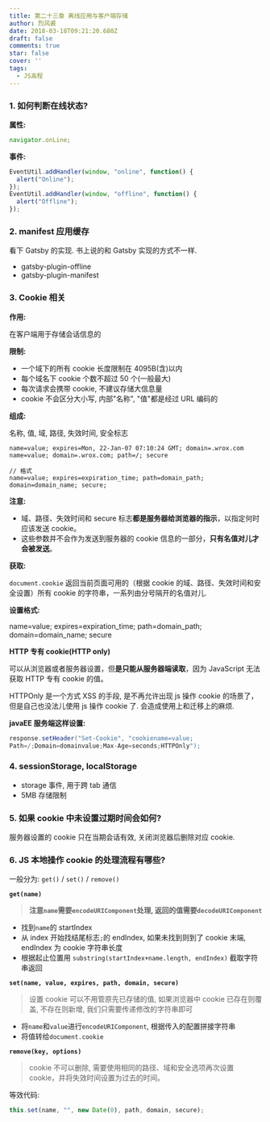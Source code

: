 ```yaml
---
title: 第二十三章 离线应用与客户端存储
author: 烈风裘
date: 2018-03-18T09:21:20.680Z
draft: false
comments: true
star: false
cover: ''
tags: 
  - JS高程
---
```


### 1. 如何判断在线状态?

**属性:**

```js
navigator.onLine;
```

**事件:**

```js
EventUtil.addHandler(window, "online", function() {
  alert("Online");
});
EventUtil.addHandler(window, "offline", function() {
  alert("Offline");
});
```

### 2. manifest 应用缓存

看下 Gatsby 的实现. 书上说的和 Gatsby 实现的方式不一样.

* gatsby-plugin-offline
* gatsby-plugin-manifest

### 3. Cookie 相关

**作用:**

在客户端用于存储会话信息的

**限制:**

* 一个域下的所有 cookie 长度限制在 4095B(含)以内
* 每个域名下 cookie 个数不超过 50 个(一般最大)
* 每次请求会携带 cookie, 不建议存储大信息量
* cookie 不会区分大小写, 内部"名称", "值"都是经过 URL 编码的

**组成:**

名称, 值, 域, 路径, 失效时间, 安全标志

```
name=value; expires=Mon, 22-Jan-07 07:10:24 GMT; domain=.wrox.com
name=value; domain=.wrox.com; path=/; secure

// 格式
name=value; expires=expiration_time; path=domain_path;
domain=domain_name; secure;
```

**注意:**

* 域、路径、失效时间和 secure 标志**都是服务器给浏览器的指示**，以指定何时应该发送 cookie。
* 这些参数并不会作为发送到服务器的 cookie 信息的一部分，**只有名值对儿才会被发送**。

**获取:**

`document.cookie` 返回当前页面可用的（根据 cookie 的域、路径、失效时间和安全设置）所有 cookie 的字符串，一系列由分号隔开的名值对儿.

**设置格式:**

name=value; expires=expiration_time; path=domain_path; domain=domain_name; secure

**HTTP 专有 cookie(HTTP only)**

可以从浏览器或者服务器设置，但**是只能从服务器端读取**，因为 JavaScript 无法获取 HTTP 专有 cookie 的值。

HTTPOnly 是一个方式 XSS 的手段, 是不再允许出现 js 操作 cookie 的场景了，但是自己也没法儿使用 js 操作 cookie 了. 会造成使用上和迁移上的麻烦.

**javaEE 服务端这样设置:**

```java
response.setHeader("Set-Cookie", "cookiename=value;
Path=/;Domain=domainvalue;Max-Age=seconds;HTTPOnly");
```

### 4. sessionStorage, localStorage

* storage 事件, 用于跨 tab 通信
* 5MB 存储限制

### 5. 如果 cookie 中未设置过期时间会如何?

服务器设置的 cookie 只在当期会话有效, 关闭浏览器后删除对应 cookie.

### 6. JS 本地操作 cookie 的处理流程有哪些?

一般分为: `get()` / `set()` / `remove()`

**`get(name)`**

> **注意`name`需要`encodeURIComponent`处理, 返回的值需要`decodeURIComponent`**

* 找到`name`的 startIndex
* 从 index 开始找结尾标志`;`的 endIndex, 如果未找到则到了 cookie 末端, endIndex 为 cookie 字符串长度
* 根据起止位置用 `substring(startIndex+name.length, endIndex)` 截取字符串返回

**`set(name, value, expires, path, domain, secure)`**

> 设置 cookie 可以不用管原先已存储的值, 如果浏览器中 cookie 已存在则覆盖, 不存在则新增, 我们只需要传递修改的字符串即可

* 将`name`和`value`进行`encodeURIComponent`, 根据传入的配置拼接字符串
* 将值转给`document.cookie`

**`remove(key, options)`**

> cookie 不可以删除, 需要使用相同的路径、域和安全选项再次设置 cookie，并将失效时间设置为过去的时间。

等效代码:

```js
this.set(name, "", new Date(0), path, domain, secure);
```
